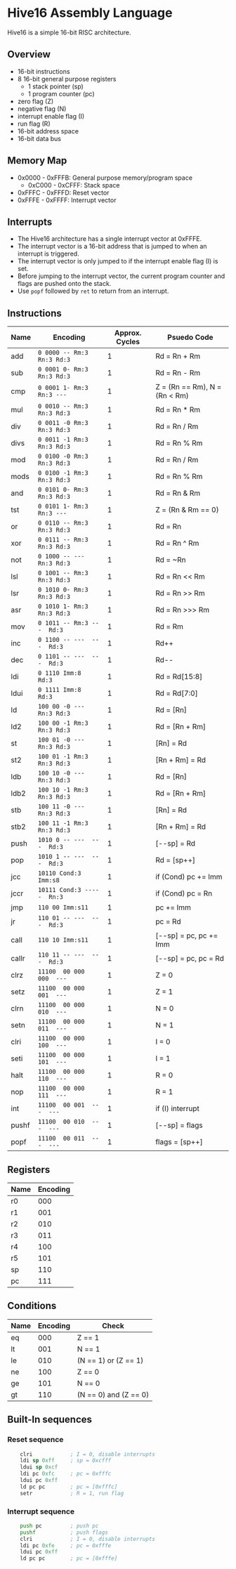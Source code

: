 # Hive16 Assembly Language
Hive16 is a simple 16-bit RISC architecture.

## Overview
- 16-bit instructions
- 8 16-bit general purpose registers
    - 1 stack pointer (sp)
    - 1 program counter (pc)
- zero flag (Z)
- negative flag (N)
- interrupt enable flag (I)
- run flag (R)
- 16-bit address space
- 16-bit data bus

## Memory Map
- 0x0000 - 0xFFFB: General purpose memory/program space
  - 0xC000 - 0xCFFF: Stack space
- 0xFFFC - 0xFFFD: Reset vector
- 0xFFFE - 0xFFFF: Interrupt vector

## Interrupts
- The Hive16 architecture has a single interrupt vector at 0xFFFE.
- The interrupt vector is a 16-bit address that is jumped to when an interrupt is triggered.
- The interrupt vector is only jumped to if the interrupt enable flag (I) is set.
- Before jumping to the interrupt vector, the current program counter and flags are pushed onto the stack.
- Use `popf` followed by `ret` to return from an interrupt.

## Instructions
| Name | Encoding | Approx. Cycles | Psuedo Code |
|------|----------|----------------|-------------|
| add | `0 0000 -- Rm:3 Rn:3 Rd:3` | 1 | Rd = Rn + Rm |
| sub | `0 0001 0- Rm:3 Rn:3 Rd:3` | 1 | Rd = Rn - Rm |
| cmp | `0 0001 1- Rm:3 Rn:3 --- ` | 1 | Z = (Rn == Rm), N = (Rn < Rm) |
| mul | `0 0010 -- Rm:3 Rn:3 Rd:3` | 1 | Rd = Rn * Rm |
| div | `0 0011 -0 Rm:3 Rn:3 Rd:3` | 1 | Rd = Rn / Rm |
| divs | `0 0011 -1 Rm:3 Rn:3 Rd:3` | 1 | Rd = Rn % Rm |
| mod | `0 0100 -0 Rm:3 Rn:3 Rd:3` | 1 | Rd = Rn / Rm |
| mods | `0 0100 -1 Rm:3 Rn:3 Rd:3` | 1 | Rd = Rn % Rm |
| and | `0 0101 0- Rm:3 Rn:3 Rd:3` | 1 | Rd = Rn & Rm |
| tst | `0 0101 1- Rm:3 Rn:3 --- ` | 1 | Z = (Rn & Rm == 0) |
| or | `0 0110 -- Rm:3 Rn:3 Rd:3` | 1 | Rd = Rn | Rm |
| xor | `0 0111 -- Rm:3 Rn:3 Rd:3` | 1 | Rd = Rn ^ Rm |
| not | `0 1000 -- ---  Rn:3 Rd:3` | 1 | Rd = ~Rn |
| lsl | `0 1001 -- Rm:3 Rn:3 Rd:3` | 1 | Rd = Rn << Rm |
| lsr | `0 1010 0- Rm:3 Rn:3 Rd:3` | 1 | Rd = Rn >> Rm |
| asr | `0 1010 1- Rm:3 Rn:3 Rd:3` | 1 | Rd = Rn >>> Rm |
| mov | `0 1011 -- Rm:3 ---  Rd:3` | 1 | Rd = Rm |
| inc | `0 1100 -- ---  ---  Rd:3` | 1 | Rd++ |
| dec | `0 1101 -- ---  ---  Rd:3` | 1 | Rd-- |
| ldi | `0 1110 Imm:8        Rd:3` | 1 | Rd = Rd[15:8] | Imm |
| ldui | `0 1111 Imm:8        Rd:3` | 1 | Rd = Rd[7:0] | (Imm << 8) |
| ld | `100 00 -0 ---  Rn:3 Rd:3` | 1 | Rd = [Rn] |
| ld2 | `100 00 -1 Rm:3 Rn:3 Rd:3` | 1 | Rd = [Rn + Rm] |
| st | `100 01 -0 ---  Rn:3 Rd:3` | 1 | [Rn] = Rd |
| st2 | `100 01 -1 Rm:3 Rn:3 Rd:3` | 1 | [Rn + Rm] = Rd |
| ldb | `100 10 -0 ---  Rn:3 Rd:3` | 1 | Rd = [Rn] |
| ldb2 | `100 10 -1 Rm:3 Rn:3 Rd:3` | 1 | Rd = [Rn + Rm] |
| stb | `100 11 -0 ---  Rn:3 Rd:3` | 1 | [Rn] = Rd |
| stb2 | `100 11 -1 Rm:3 Rn:3 Rd:3` | 1 | [Rn + Rm] = Rd |
| push | `1010 0 -- ---  ---  Rd:3` | 1 | [--sp] = Rd |
| pop | `1010 1 -- ---  ---  Rd:3` | 1 | Rd = [sp++] |
| jcc | `10110 Cond:3 Imm:s8     ` | 1 | if (Cond) pc += Imm |
| jccr | `10111 Cond:3 -----  Rn:3` | 1 | if (Cond) pc = Rn |
| jmp | `110 00 Imm:s11          ` | 1 | pc += Imm |
| jr | `110 01 -- ---  ---  Rd:3` | 1 | pc = Rd |
| call | `110 10 Imm:s11          ` | 1 | [--sp] = pc, pc += Imm |
| callr | `110 11 -- ---  ---  Rd:3` | 1 | [--sp] = pc, pc = Rd |
| clrz | `11100  00 000  000  --- ` | 1 | Z = 0 |
| setz | `11100  00 000  001  --- ` | 1 | Z = 1 |
| clrn | `11100  00 000  010  --- ` | 1 | N = 0 |
| setn | `11100  00 000  011  --- ` | 1 | N = 1 |
| clri | `11100  00 000  100  --- ` | 1 | I = 0 |
| seti | `11100  00 000  101  --- ` | 1 | I = 1 |
| halt | `11100  00 000  110  --- ` | 1 | R = 0 |
| nop | `11100  00 000  111  --- ` | 1 | R = 1 |
| int | `11100  00 001  ---  --- ` | 1 | if (I) interrupt |
| pushf | `11100  00 010  ---  --- ` | 1 | [--sp] = flags |
| popf | `11100  00 011  ---  --- ` | 1 | flags = [sp++] |

## Registers
| Name | Encoding |
|------|----------|
| r0 | 000 |
| r1 | 001 |
| r2 | 010 |
| r3 | 011 |
| r4 | 100 |
| r5 | 101 |
| sp | 110 |
| pc | 111 |

## Conditions
| Name | Encoding | Check |
|------|----------|-------|
| eq | 000 | Z == 1 |
| lt | 001 | N == 1 |
| le | 010 | (N == 1) or (Z == 1) |
| ne | 100 | Z == 0 |
| ge | 101 | N == 0 |
| gt | 110 | (N == 0) and (Z == 0) |

## Built-In sequences
### Reset sequence
```asm
    clri            ; I = 0, disable interrupts
    ldi sp 0xff     ; sp = 0xcfff
    ldui sp 0xcf
    ldi pc 0xfc     ; pc = 0xfffc
    ldui pc 0xff
    ld pc pc        ; pc = [0xfffc]
    setr            ; R = 1, run flag
```

### Interrupt sequence
```asm
    push pc         ; push pc
    pushf           ; push flags
    clri            ; I = 0, disable interrupts
    ldi pc 0xfe     ; pc = 0xfffe
    ldui pc 0xff
    ld pc pc        ; pc = [0xfffe]
```
